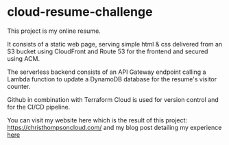 # cloud-resume-challenge
This project is my online resume. 

It consists of a static web page, serving simple html & css delivered from an S3 bucket using CloudFront and Route 53 for the frontend and secured using ACM.

The serverless backend consists of an API Gateway endpoint calling a Lambda function to update a DynamoDB database for the resume's visitor counter.

Github in combination with Terraform Cloud is used for version control and for the CI/CD pipeline.

You can visit my website here which is the result of this project: https://christhompsoncloud.com/ and my blog post detailing my experience [here](https://dev.to/cthompsonirl/into-the-cloud-embarking-on-a-journey-of-skill-building-and-self-discovery-while-also-attempting-the-cloud-resume-challenge-cdd)
